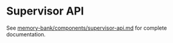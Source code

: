 # Supervisor API

See [memory-bank/components/supervisor-api.md](../../memory-bank/components/supervisor-api.md) for complete documentation.

